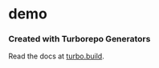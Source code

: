 # demo

### Created with Turborepo Generators

Read the docs at [turbo.build](https://turbo.build/repo/docs/core-concepts/monorepos/code-generation).
